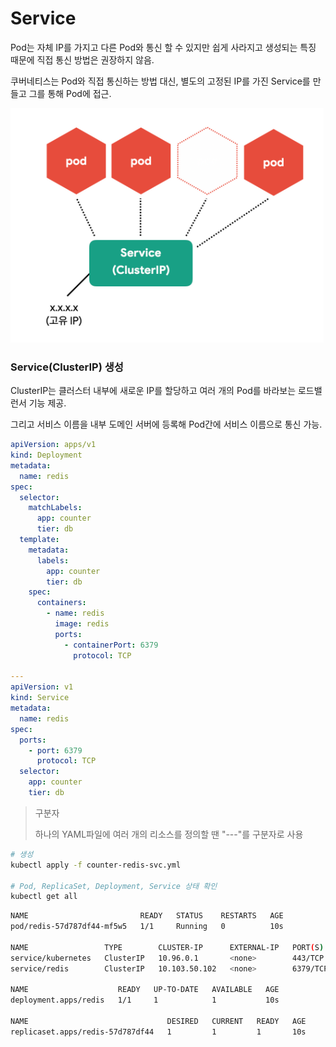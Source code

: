 # Service

Pod는 자체 IP를 가지고 다른 Pod와 통신 할 수 있지만 쉽게 사라지고 생성되는 특징 때문에 직접 통신 방법은 권장하지 않음.

쿠버네티스는 Pod와 직접 통신하는 방법 대신, 별도의 고정된 IP를 가진 Service를 만들고 그를 통해 Pod에 접근.

![](./images/Service구조.png)

### Service(ClusterIP) 생성

ClusterIP는 클러스터 내부에 새로운 IP를 할당하고 여러 개의 Pod를 바라보는 로드밸런서 기능 제공.

그리고 서비스 이름을 내부 도메인 서버에 등록해 Pod간에 서비스 이름으로 통신 가능.

```yaml
apiVersion: apps/v1
kind: Deployment
metadata:
  name: redis
spec:
  selector:
    matchLabels:
      app: counter
      tier: db
  template:
    metadata:
      labels:
        app: counter
        tier: db
    spec:
      containers:
        - name: redis
          image: redis
          ports:
            - containerPort: 6379
              protocol: TCP

---
apiVersion: v1
kind: Service
metadata:
  name: redis
spec:
  ports:
    - port: 6379
      protocol: TCP
  selector:
    app: counter
    tier: db
```

> 구분자
>
> 하나의 YAML파일에 여러 개의 리소스를 정의할 땐 "---"를 구분자로 사용

```sh
# 생성
kubectl apply -f counter-redis-svc.yml

# Pod, ReplicaSet, Deployment, Service 상태 확인
kubectl get all
```

```sh
NAME                         READY   STATUS    RESTARTS   AGE
pod/redis-57d787df44-mf5w5   1/1     Running   0          10s

NAME                 TYPE        CLUSTER-IP      EXTERNAL-IP   PORT(S)    AGE
service/kubernetes   ClusterIP   10.96.0.1       <none>        443/TCP    3d19h
service/redis        ClusterIP   10.103.50.102   <none>        6379/TCP   10s

NAME                    READY   UP-TO-DATE   AVAILABLE   AGE
deployment.apps/redis   1/1     1            1           10s

NAME                               DESIRED   CURRENT   READY   AGE
replicaset.apps/redis-57d787df44   1         1         1       10s
```

